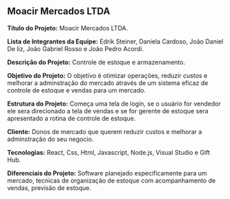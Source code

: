 ## Moacir Mercados LTDA

**Título do Projeto:** Moacir Mercados LTDA.

**Lista de Integrantes da Equipe:** Edrik Steiner, Daniela Cardoso, João Daniel De liz, João Gabriel Rosso e João Pedro Acordi.

**Descrição do Projeto:** Controle de estoque e armazenamento.

**Objetivo do Projeto:** O objetivo é otimizar operações, reduzir custos e melhorar a adminstração do mercado através de um sistema eficaz de controle de estoque e vendas para um mercado.

**Estrutura do Projeto:** Começa uma tela de login, se o usuário for vendedor ele sera direcionado a tela de vendas e se for gerente de estoque sera apresentado a rotina de controle de estoque.

**Cliente:** Donos de mercado que querem reduzir custos e melhorar a adminstração do seu negocio.

**Tecnologias:** React, Css, Html, Javascript, Node.js, Visual Studio e Gift Hub.

**Diferenciais do Projeto:** Software planejado especificamente para um mercado, tecnicas de organização de estoque com acompanhamento de vendas, previsão de estoque.
  




